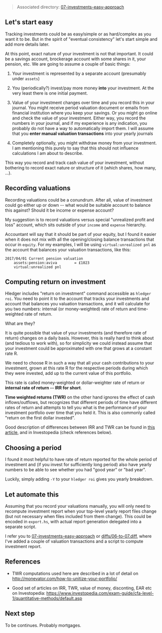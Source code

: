 > Associated directory:
> [07-investments-easy-approach](../tree/master/07-investments-easy-approach)

## Let's start easy

Tracking investments could be as easy/simple or as hard/complex as you
want it to be. But in the spirit of "eventual consistency" let's start
simple and add more details later.

At this point, exact nature of your investment is not that important.
It could be a savings account, brockerage account with some shares in
it, your pension, etc. We are going to assume a couple of basic
things:

1. Your investment is represented by a separate account (presumably
   under `assets`)

2. You (periodically?) invest/pay more money **into** your investment.
At the very least there is one initial payment.

3. Value of your investment changes over time and you record this in
your journal. You might receive period valuation document or emails
from financial institution where you keep your savings. Or you might
go online and check the value of your investment. Either way, you
record the numbers in your journal, and if my experience is any
indication, you probably do not have a way to automatically import
them. I will assume that you **enter manual valuation transactions**
into your yearly journals

4. Completely optionally, you might withdraw money from your
   investment. I am mentioning this purely to say that this should not
   influence calculations I am about to describe.

This way you record and track cash value of your investment, without
bothering to record exact nature or structure of it (which shares, how
many, ...).

## Recording valuations

Recording valuations could be a conundrum. After all, value of
investment could go either up or down -- what would be suitable
account to balance this against? Should it be income or expense account?

My suggestion is to record valuations versus special "unrealized
profit and loss" account, which sits outside of your `income` and
`expense` hierarchy.

Accountant will say that it should be part of your equity, but I found
it easier when it does not mix with all the opening/closing balance
transactions that occur in `equity`. For my examples, I will be using
`virtual:unrealized pnl` as the account that balances your valuation
transactions, like this:
```
2017/04/01 Current pension valuation
    assets:pension:aviva        = £1023
    virtual:unrealized pnl
```

## Computing return on investment

Hledger includes "return on investment" command accessible as `hledger
roi`. You need to point it to the account that tracks your investments
and account that balances you valuation transactions, and it will
calculate for you two numbers: internal (or money-weighted) rate of return and
time-weighted rate of return.

What are they?

It is quite possible that value of your investments (and therefore
rate of return) changes on a daily basis. However, this is really hard
to think about (and tedious to work with), so for simplicity we could
instead assume that your investment could be approximated with one
that grows at a constant rate R.

We need to choose R in such a way that all your cash contributions to
your investment, grown at this rate R for the respective periods
during which they were invested, add up to the current value of this
portfolio.

This rate is called money-weighted or dollar-weighter rate of return
or **internal rate of return -- IRR for short**.

**Time weighted returns (TWR)** on the other hand ignores the effect
of cash inflows/outflows, but recognizes that different periods of
time have different rates of return and attempts to tell you what is
the performance of your investment portfolio over time that you held
it. This is also commonly called "return on the first dollar
invested".

Good description of differences between IRR and TWR can be found in
[this article](http://www.merriman.com/investing-101/performance-time-weighted-return-vs-internal-rate-of-return/),
and in Investopedia (check references below).

## Choosing a period

I found it most helpful to have rate of return reported for the whole
period of investment and (if you invest for sufficiently long period)
also have yearly numbers to be able to see whether you had "good year"
or "bad year".

Luckily, simply adding `-Y` to your `hledger roi` gives you yearly breakdown.

## Let automate this

Assuming that you record your valuations manually, you will only need
to recompute investment report when your top-level yearly report files
change (but not necessary when files included from them change). This
could be encoded in `export.hs`, with actual report generation
delegated into a separate script.

I refer you to
[07-investments-easy-approach](../tree/master/07-investments-easy-approach)
or [diffs/06-to-07.diff](../tree/master/diffs/06-to-07.diff), where
I've added a couple of valuation transactions and a script to compute
investment report.

## References

* TWR computations used here are described in a lot of detail on
  http://monevator.com/how-to-unitize-your-portfolio/ 

* Good set of articles on IRR, TWR, value of money, disconting, EAR
  etc on Investopedia:
  https://www.investopedia.com/exam-guide/cfa-level-1/quantitative-methods/default.asp

## Next step

To be continues. Probably mortgages.
